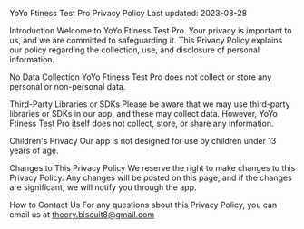 YoYo Ftiness Test Pro Privacy Policy
Last updated: 2023-08-28

Introduction
Welcome to YoYo Ftiness Test Pro. Your privacy is important to us, and we are committed to safeguarding it. This Privacy Policy explains our policy regarding the collection, use, and disclosure of personal information.

No Data Collection
YoYo Ftiness Test Pro does not collect or store any personal or non-personal data.

Third-Party Libraries or SDKs
Please be aware that we may use third-party libraries or SDKs in our app, and these may collect data. However, YoYo Ftiness Test Pro itself does not collect, store, or share any information.

Children's Privacy
Our app is not designed for use by children under 13 years of age.

Changes to This Privacy Policy
We reserve the right to make changes to this Privacy Policy. Any changes will be posted on this page, and if the changes are significant, we will notify you through the app.

How to Contact Us
For any questions about this Privacy Policy, you can email us at theory.biscuit8@gmail.com
